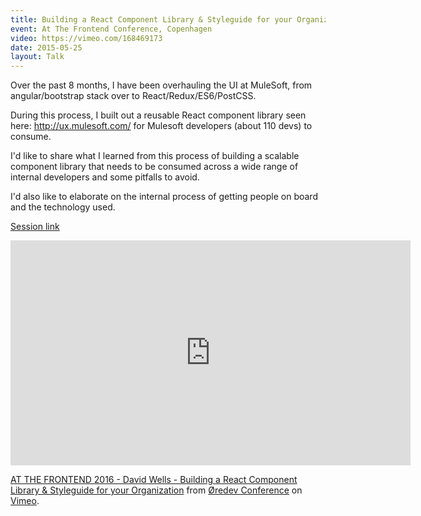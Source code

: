 ```yaml
---
title: Building a React Component Library & Styleguide for your Organization
event: At The Frontend Conference, Copenhagen
video: https://vimeo.com/168469173
date: 2015-05-25
layout: Talk
---
```


Over the past 8 months, I have been overhauling the UI at MuleSoft, from angular/bootstrap stack over to React/Redux/ES6/PostCSS.

During this process, I built out a reusable React component library seen here: http://ux.mulesoft.com/ for Mulesoft developers (about 110 devs) to consume.

I'd like to share what I learned from this process of building a scalable component library that needs to be consumed across a wide range of internal developers and some pitfalls to avoid.

I'd also like to elaborate on the internal process of getting people on board and the technology used.

[Session link](http://atthefrontend.dk/2016/speaker/David-Wells)

<iframe src="https://player.vimeo.com/video/168469173?color=ffffff" width="640" height="360" frameborder="0" webkitallowfullscreen mozallowfullscreen allowfullscreen></iframe>
<p><a href="https://vimeo.com/168469173">AT THE FRONTEND 2016 - David Wells - Building a React Component Library &amp; Styleguide for your Organization</a> from <a href="https://vimeo.com/oredev">&Oslash;redev Conference</a> on <a href="https://vimeo.com">Vimeo</a>.</p>
